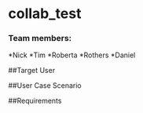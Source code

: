 # collab_test

### Team members:
*Nick
*Tim
*Roberta
*Rothers
*Daniel

##Target User

##User Case Scenario

##Requirements
